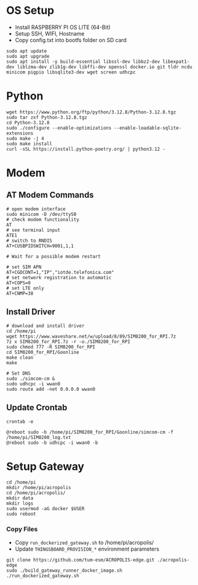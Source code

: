 # OS Setup

- Install RASPBERRY PI OS LITE (64-Bit)
- Setup SSH, WIFI, Hostname
- Copy config.txt into bootfs folder on SD card

```
sudo apt update
sudo apt upgrade
sudo apt install -y build-essential libssl-dev libbz2-dev libexpat1-dev liblzma-dev zlib1g-dev libffi-dev openssl docker.io git tldr ncdu minicom pigpio libsqlite3-dev wget screen udhcpc
```

# Python

```
wget https://www.python.org/ftp/python/3.12.8/Python-3.12.8.tgz
sudo tar zxf Python-3.12.8.tgz
cd Python-3.12.8
sudo ./configure --enable-optimizations --enable-loadable-sqlite-extensions
sudo make -j 4
sudo make install
curl -sSL https://install.python-poetry.org/ | python3.12 -
```

# Modem

## AT Modem Commands

```
# open modem interface
sudo minicom -D /dev/ttyS0
# check modem functionality
AT
# see terminal input
ATE1
# switch to RNDIS
AT+CUSBPIDSWITCH=9001,1,1

# Wait for a possible modem restart

# set SIM APN
AT+CGDCONT=1,"IP","iotde.telefonica.com"
# set network registration to automatic
AT+COPS=0
# set LTE only
AT+CNMP=38
```

## Install Driver

```
# download and install driver
cd /home/pi
wget https://www.waveshare.net/w/upload/8/89/SIM8200_for_RPI.7z
7z x SIM8200_for_RPI.7z -r -o./SIM8200_for_RPI
sudo chmod 777 -R SIM8200_for_RPI
cd SIM8200_for_RPI/Goonline
make clean
make

# Set DNS
sudo ./simcom-cm &
sudo udhcpc -i wwan0
sudo route add -net 0.0.0.0 wwan0
```

## Update Crontab

```
crontab -e
```

```
@reboot sudo -b /home/pi/SIM8200_for_RPI/Goonline/simcom-cm -f /home/pi/SIM8200_log.txt
@reboot sudo -b udhcpc -i wwan0 -b
```

# Setup Gateway

```
cd /home/pi
mkdir /home/pi/acropolis
cd /home/pi/acropolis/
mkdir data
mkdir logs
sudo usermod -aG docker $USER
sudo reboot
```

### Copy Files

- Copy `run_dockerized_gateway.sh` to /home/pi/acropolis/
- Update `THINGSBOARD_PROVISION_*` environment parameters

```
git clone https://github.com/tum-esm/ACROPOLIS-edge.git ./acropolis-edge
sudo ./build_gateway_runner_docker_image.sh
./run_dockerized_gateway.sh
```
